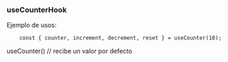 ### useCounterHook

Ejemplo de usos:
```
    const { counter, increment, decrement, reset } = useCounter(10);
```
useCounter() // recibe un valor por defecto